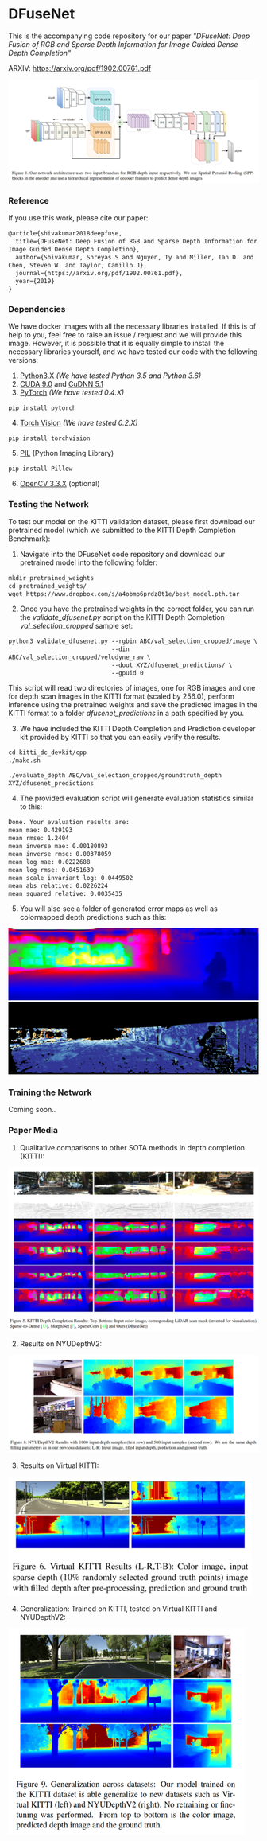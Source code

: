 # DFuseNet

This is the accompanying code repository for our paper *"DFuseNet: Deep Fusion
of RGB and Sparse Depth Information for Image Guided Dense Depth Completion"*

ARXIV: https://arxiv.org/pdf/1902.00761.pdf


![](imgs/dfusenet_net.png)


### Reference

If you use this work, please cite our paper:
```
@article{shivakumar2018deepfuse,
  title={DFuseNet: Deep Fusion of RGB and Sparse Depth Information for Image Guided Dense Depth Completion},
  author={Shivakumar, Shreyas S and Nguyen, Ty and Miller, Ian D. and Chen, Steven W. and Taylor, Camillo J},
  journal={https://arxiv.org/pdf/1902.00761.pdf},
  year={2019}
}
```

### Dependencies

We have docker images with all the necessary libraries installed. If this is of help to you, feel free to raise an issue / request and we will provide this image. However, it is possible that it is equally simple to install the necessary libraries yourself, and we have tested our code with the following versions:

1. [Python3.X](https://www.python.org/downloads/release/python-360/) *(We have tested Python 3.5 and Python 3.6)*
2. [CUDA 9.0](https://developer.nvidia.com/cuda-90-download-archive) and [CuDNN 5.1](https://developer.nvidia.com/cudnn)
3. [PyTorch](https://github.com/pytorch/pytorch) *(We have tested 0.4.X)*
```
pip install pytorch
```
4. [Torch Vision](https://github.com/pytorch/vision) *(We have tested 0.2.X)*
```
pip install torchvision
```
5. [PIL](https://pillow.readthedocs.io/en/5.3.x/) (Python Imaging Library)
```
pip install Pillow
```
6. [OpenCV 3.3.X](https://opencv.org/opencv-3-3.html) (optional)

### Testing the Network

To test our model on the KITTI validation dataset, please first download our
pretrained model (which we submitted to the KITTI Depth Completion Benchmark):

1. Navigate into the DFuseNet code repository and download our pretrained model
   into the following folder:
```
mkdir pretrained_weights
cd pretrained_weights/
wget https://www.dropbox.com/s/a4obmo6prdz8t1e/best_model.pth.tar
```

2. Once you have the pretrained weights in the correct folder, you can run the
   *validate_dfusenet.py* script on the KITTI Depth Completion
   *val_selection_cropped* sample set:
```
python3 validate_dfusenet.py --rgbin ABC/val_selection_cropped/image \
                             --din ABC/val_selection_cropped/velodyne_raw \
                             --dout XYZ/dfusenet_predictions/ \
                             --gpuid 0
```
This script will read two directories of images, one for RGB images and one for
depth scan images in the KITTI format (scaled by 256.0), perform inference using
the pretrained weights and save the predicted images in the KITTI format to a
folder *dfusenet_predictions* in a path specified by you.

3. We have included the KITTI Depth Completion and Prediction developer kit
   provided by KITTI so that you can easily verify the results.

```
cd kitti_dc_devkit/cpp
./make.sh
```

```
./evaluate_depth ABC/val_selection_cropped/groundtruth_depth XYZ/dfusenet_predictions
```

4. The provided evaluation script will generate evaluation statistics similar to
   this:

```
Done. Your evaluation results are:
mean mae: 0.429193
mean rmse: 1.2404
mean inverse mae: 0.00180893
mean inverse rmse: 0.00378059
mean log mae: 0.0222688
mean log rmse: 0.0451639
mean scale invariant log: 0.0449502
mean abs relative: 0.0226224
mean squared relative: 0.0035435
```

5. You will also see a folder of generated error maps as well as colormapped depth predictions such as this:

![](/imgs/test_pred.png)
![](/imgs/test_error.png)


### Training the Network

Coming soon..


### Paper Media

1. Qualitative comparisons to other SOTA methods in depth completion (KITTI):

![](imgs/dfusenet_kitti.png)

2. Results on NYUDepthV2:

![](imgs/dfusenet_nyudepth.png)

3. Results on Virtual KITTI:

![](imgs/dfusenet_vkitti.png)

4. Generalization: Trained on KITTI, tested on Virtual KITTI and NYUDepthV2:

![](imgs/dfusenet_gen.png)
